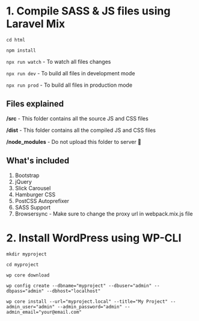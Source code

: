 # 1. Compile SASS & JS files using Laravel Mix

`cd html`

`npm install`

`npx run watch` - To watch all files changes

`npx run dev` - To build all files in development mode

`npx run prod` - To build all files in production mode

## Files explained

**/src** - This folder contains all the source JS and CSS files

**/dist** - This folder contains all the compiled JS and CSS files

**/node_modules** - Do not upload this folder to server 🙂

## What's included

1. Bootstrap
2. jQuery
3. Slick Carousel
4. Hamburger CSS
5. PostCSS Autoprefixer
6. SASS Support
7. Browsersync - Make sure to change the proxy url in webpack.mix.js file

# 2. Install WordPress using WP-CLI

```
mkdir myproject

cd myproject

wp core download

wp config create --dbname="myproject" --dbuser="admin" --dbpass="admin" --dbhost="localhost"

wp core install --url="myproject.local" --title="My Project" --admin_user="admin" --admin_password="admin" --admin_email="your@email.com"
```
